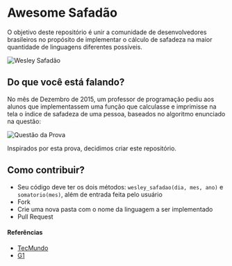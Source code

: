 # Awesome Safadão

O objetivo deste repositório é unir a comunidade de desenvolvedores brasileiros no propósito de implementar o cálculo de safadeza na maior quantidade de linguagens diferentes possíveis.

![Wesley Safadão]( http://www.folhavitoria.com.br/entretenimento/blogs/na-balada/wp-content/uploads/2015/12/Wesley-Safad%C3%A3o.png )

## Do que você está falando?
No mês de Dezembro de 2015, um professor de programação pediu aos alunos que implementassem uma função que calculasse e imprimisse na tela o índice de safadeza de uma pessoa, baseados no algoritmo enunciado na questão:

![Questão da Prova](http://s2.glbimg.com/Hm5CL7z8G9WyqANaJnCDGeC88LI=/s.glbimg.com/jo/g1/f/original/2015/12/07/safadao_questao_materia.jpg)

Inspirados por esta prova, decidimos criar este repositório.

## Como contribuir?
* Seu código deve ter os dois métodos: `wesley_safadao(dia, mes, ano)` e `somatorio(mes)`, além de entrada feita pelo usuário
* Fork
* Crie uma nova pasta com o nome da linguagem a ser implementado
* Pull Request

#### Referências
* [TecMundo](http://www.tecmundo.com.br/programacao/91472-febre-facebook-cantor-wesley-safadao-vira-tema-prova-programacao.htm)
* [G1](http://g1.globo.com/ceara/noticia/2015/12/professor-cita-wesley-safadao-em-questao-de-logica-e-vira-hit-na-web.html)
